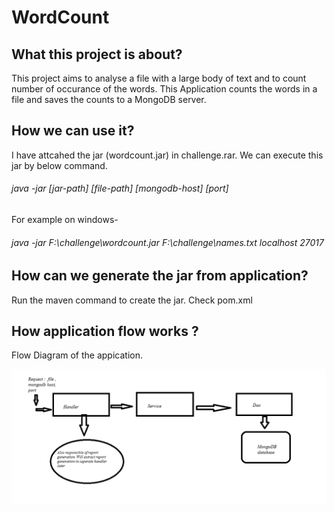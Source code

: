 # WordCount

## What this project is about?

This project aims to analyse a file with a large body of text and to count number of occurance of the words.
This Application counts the words in a file and saves the counts to a MongoDB server. 


## How we can use it?

I have attcahed the jar (wordcount.jar) in challenge.rar. We can execute this jar by below command.
###### java -jar [jar-path] [file-path] [mongodb-host] [port]
For example on windows-
###### java -jar F:\challenge\wordcount.jar F:\challenge\names.txt localhost 27017


## How can we generate the jar from application?
Run the maven command to create the jar. Check pom.xml


## How application flow works ?

Flow Diagram of the appication.

![alt text](https://github.com/lazyalok/WordCount/blob/master/images/DFD.png)
